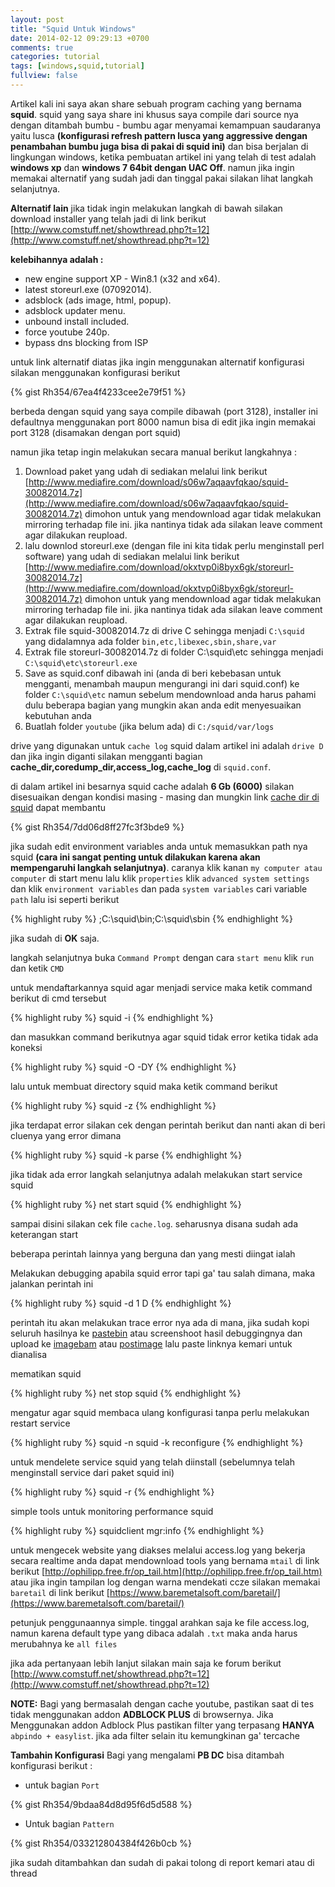```yaml
---
layout: post
title: "Squid Untuk Windows"
date: 2014-02-12 09:29:13 +0700
comments: true
categories: tutorial
tags: [windows,squid,tutorial]
fullview: false
---
```

Artikel kali ini saya akan share sebuah program caching yang bernama **squid**. squid yang saya share ini khusus saya compile dari source nya dengan ditambah bumbu - bumbu agar menyamai kemampuan saudaranya yaitu lusca **(konfigurasi refresh pattern lusca yang aggressive dengan penambahan bumbu juga bisa di pakai di squid ini)** dan bisa berjalan di lingkungan windows, ketika pembuatan artikel ini yang telah di test adalah **windows xp** dan **windows 7 64bit dengan UAC Off**. namun jika ingin memakai alternatif yang sudah jadi dan tinggal pakai silakan lihat langkah selanjutnya.

**Alternatif lain** jika tidak ingin melakukan langkah di bawah silakan download installer yang telah jadi di link berikut [http://www.comstuff.net/showthread.php?t=12](http://www.comstuff.net/showthread.php?t=12)

**kelebihannya adalah :** 

- new engine support XP - Win8.1 (x32 and x64).
- latest storeurl.exe (07092014).
- adsblock (ads image, html, popup).
- adsblock updater menu.
- unbound install included.
- force youtube 240p.
- bypass dns blocking from ISP

untuk link alternatif diatas jika ingin menggunakan alternatif konfigurasi silakan menggunakan konfigurasi berikut

{% gist Rh354/67ea4f4233cee2e79f51 %}

berbeda dengan squid yang saya compile dibawah (port 3128), installer ini defaultnya menggunakan port 8000 namun bisa di edit jika ingin memakai port 3128 (disamakan dengan port squid)

namun jika tetap ingin melakukan secara manual berikut langkahnya :

1. Download paket yang udah di sediakan melalui link berikut [http://www.mediafire.com/download/s06w7aqaavfqkao/squid-30082014.7z](http://www.mediafire.com/download/s06w7aqaavfqkao/squid-30082014.7z) dimohon untuk yang mendownload agar tidak melakukan mirroring terhadap file ini. jika nantinya tidak ada silakan leave comment agar dilakukan reupload.
2. lalu downlod storeurl.exe (dengan file ini kita tidak perlu menginstall perl software) yang udah di sediakan melalui link berikut [http://www.mediafire.com/download/okxtvp0i8byx6gk/storeurl-30082014.7z](http://www.mediafire.com/download/okxtvp0i8byx6gk/storeurl-30082014.7z) dimohon untuk yang mendownload agar tidak melakukan mirroring terhadap file ini. jika nantinya tidak ada silakan leave comment agar dilakukan reupload.
3. Extrak file squid-30082014.7z di drive C sehingga menjadi `C:\squid` yang didalamnya ada folder `bin,etc,libexec,sbin,share,var`
4. Extrak file storeurl-30082014.7z di folder C:\squid\etc sehingga menjadi `C:\squid\etc\storeurl.exe`
5. Save as squid.conf dibawah ini (anda di beri kebebasan untuk mengganti, menambah maupun mengurangi ini dari squid.conf) ke folder `C:\squid\etc` namun sebelum mendownload anda harus pahami dulu beberapa bagian yang mungkin akan anda edit menyesuaikan kebutuhan anda
6. Buatlah folder `youtube` (jika belum ada) di `C:/squid/var/logs`

drive yang digunakan untuk `cache log` squid dalam artikel ini adalah `drive D` dan jika ingin diganti silakan mengganti bagian **cache_dir,coredump_dir,access_log,cache_log** di `squid.conf`.

di dalam artikel ini besarnya squid cache adalah **6 Gb (6000)** silakan disesuaikan dengan kondisi masing - masing dan mungkin link [cache dir di squid](/cache-dir-di-squid) dapat membantu

{% gist Rh354/7dd06d8ff27fc3f3bde9 %}

jika sudah edit environment variables anda untuk memasukkan path nya squid **(cara ini sangat penting untuk dilakukan karena akan mempengaruhi langkah selanjutnya)**. caranya klik kanan `my computer atau computer` di start menu lalu klik `properties` klik `advanced system settings` dan klik `environment variables` dan pada `system variables` cari variable `path` lalu isi seperti berikut

{% highlight ruby %}
;C:\squid\bin;C:\squid\sbin
{% endhighlight %}

jika sudah di **OK** saja.

langkah selanjutnya buka `Command Prompt` dengan cara `start menu` klik `run` dan ketik `CMD`

untuk mendaftarkannya squid agar menjadi service maka ketik command berikut di cmd tersebut

{% highlight ruby %}
squid -i
{% endhighlight %}

dan masukkan command berikutnya agar squid tidak error ketika tidak ada koneksi

{% highlight ruby %}
squid -O -DY
{% endhighlight %}

lalu untuk membuat directory squid maka ketik command berikut

{% highlight ruby %}
squid -z
{% endhighlight %}

jika terdapat error silakan cek dengan perintah berikut dan nanti akan di beri cluenya yang error dimana

{% highlight ruby %}
squid -k parse
{% endhighlight %}

jika tidak ada error langkah selanjutnya adalah melakukan start service squid

{% highlight ruby %}
net start squid
{% endhighlight %}

sampai disini silakan cek file `cache.log`. seharusnya disana sudah ada keterangan start

beberapa perintah lainnya yang berguna dan yang mesti diingat ialah

Melakukan debugging apabila squid error tapi ga' tau salah dimana, maka jalankan perintah ini

{% highlight ruby %}
squid -d 1 D
{% endhighlight %}

perintah itu akan melakukan trace error nya ada di mana, jika sudah kopi seluruh hasilnya ke [pastebin](http://pastebin.com/) atau screenshoot hasil debuggingnya dan upload ke [imagebam](http://www.imagebam.com/) atau [postimage](http://postimage.org/) lalu paste linknya kemari untuk dianalisa

mematikan squid

{% highlight ruby %}
net stop squid
{% endhighlight %}

mengatur agar squid membaca ulang konfigurasi tanpa perlu melakukan restart service

{% highlight ruby %}
squid -n squid -k reconfigure
{% endhighlight %}

untuk mendelete service squid yang telah diinstall (sebelumnya telah menginstall service dari paket squid ini)

{% highlight ruby %}
squid -r
{% endhighlight %}

simple tools untuk monitoring performance squid

{% highlight ruby %}
squidclient mgr:info
{% endhighlight %}

untuk mengecek website yang diakses melalui access.log yang bekerja secara realtime anda dapat mendownload tools yang bernama `mtail` di link berikut [http://ophilipp.free.fr/op_tail.htm](http://ophilipp.free.fr/op_tail.htm) atau jika ingin tampilan log dengan warna mendekati ccze silakan memakai `baretail` di link berikut [https://www.baremetalsoft.com/baretail/](https://www.baremetalsoft.com/baretail/) 

petunjuk penggunaannya simple. tinggal arahkan saja ke file access.log, namun karena default type yang dibaca adalah `.txt` maka anda harus merubahnya ke `all files`

jika ada pertanyaan lebih lanjut silakan main saja ke forum berikut [http://www.comstuff.net/showthread.php?t=12](http://www.comstuff.net/showthread.php?t=12)

**NOTE:** 
Bagi yang bermasalah dengan cache youtube, pastikan saat di tes tidak menggunakan addon **ADBLOCK PLUS** di browsernya.
Jika Menggunakan addon Adblock Plus pastikan filter yang terpasang **HANYA** `abpindo + easylist`. jika ada filter selain itu kemungkinan ga' tercache

**Tambahin Konfigurasi**
Bagi yang mengalami **PB DC** bisa ditambah konfigurasi berikut :

- untuk bagian `Port`

{% gist Rh354/9bdaa84d8d95f6d5d588 %}

- Untuk bagian `Pattern`

{% gist Rh354/033212804384f426b0cb %}

jika sudah ditambahkan dan sudah di pakai tolong di report kemari atau di thread



